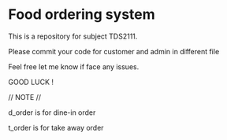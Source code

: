 # Food ordering system
This is a repository for subject TDS2111.

Please commit your code for customer and admin in different file

Feel free let me know if face any issues.

GOOD LUCK ! 






// NOTE //

d_order is for dine-in order

t_order is for take away order
